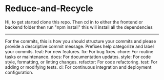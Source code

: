 # Reduce-and-Recycle
Hi, to get started clone this repo.
Then cd in to either the frontend or backend folder then run "npm install" this will install all the dependencies

----------------------------------------------------------------------------------------------------------------------------------------
For the commits, this is how you should structure your commits and please provide a descriptive commit message. 
Prefixes help categorize and label your commits.
feat: For new features.
fix: For bug fixes.
chore: For routine tasks or maintenance.
docs: For documentation updates.
style: For code style, formatting, or linting changes.
refactor: For code refactoring.
test: For adding or modifying tests.
ci: For continuous integration and deployment configuration.
